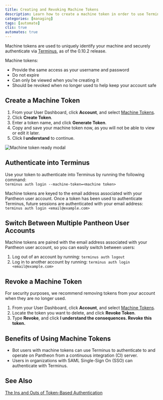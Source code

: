 ```yaml
---
title: Creating and Revoking Machine Tokens
description: Learn how to create a machine token in order to use Terminus on your Drupal or WordPress site.
categories: [managing]
tags: [automate]
clis: true
automates: true
---
```


Machine tokens are used to uniquely identify your machine and securely authenticate via [Terminus](https://github.com/pantheon-systems/cli#installation), as of the 0.10.2 release.

Machine tokens:  

* Provide the same access as your username and password  
* Do not expire   
* Can only be viewed when you’re creating it  
* Should be revoked when no longer used to help keep your account safe  

## Create a Machine Token

1. From your User Dashboard, click **Account**, and select [Machine Tokens](https://dashboard.pantheon.io/users/#account/tokens/).
2. Click **Create Token**.
3. Enter a token name, and click **Generate Token**.
4. Copy and save your machine token now, as you will not be able to view or edit it later.
5. Click **I understand** to continue.

![Machine token ready modal](/source/docs/assets/images/dashboard/machine-token-ready.png)
## Authenticate into Terminus

Use your token to authenticate into Terminus by running the following command:  
`terminus auth login --machine-token=<machine token>`

Machine tokens are keyed to the email address associated with your Pantheon user account. Once a token has been used to authenticate Terminus, future sessions are authenticated with your email address:
`terminus auth login <email@example.com>`

## Switch Between Multiple Pantheon User Accounts

Machine tokens are paired with the email address associated with your Pantheon user account, so you can easily switch between users:

1. Log out of an account by running: `terminus auth logout`  
2. Log in to another account by running: `terminus auth login <email@example.com>`

## Revoke a Machine Token

For security purposes, we recommend removing tokens from your account when they are no longer used.   

1. From your User Dashboard, click **Account**, and select [Machine Tokens](https://dashboard.pantheon.io/users/#account/tokens/).
2. Locate the token you want to delete, and click **Revoke Token**.
3. Type **Revoke**, and click **I understand the consequences. Revoke this token.**

## Benefits of Using Machine Tokens

- Bot users with machine tokens can use Terminus to authenticate to and operate on Pantheon from a continuous integration (CI) server.
- Users in organizations with SAML Single-Sign On (SSO) can authenticate with Terminus.

## See Also
[The Ins and Outs of Token-Based Authentication](https://scotch.io/tutorials/the-ins-and-outs-of-token-based-authentication)

